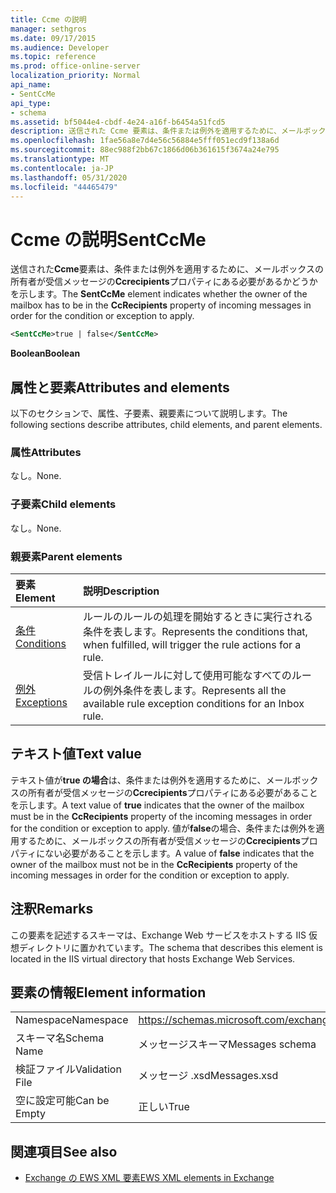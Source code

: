 ```yaml
---
title: Ccme の説明
manager: sethgros
ms.date: 09/17/2015
ms.audience: Developer
ms.topic: reference
ms.prod: office-online-server
localization_priority: Normal
api_name:
- SentCcMe
api_type:
- schema
ms.assetid: bf5044e4-cbdf-4e24-a16f-b6454a51fcd5
description: 送信された Ccme 要素は、条件または例外を適用するために、メールボックスの所有者が受信メッセージの CcRecipients プロパティにある必要があるかどうかを示します。
ms.openlocfilehash: 1fae56a8e7d4e56c56884e5fff051ecd9f138a6d
ms.sourcegitcommit: 88ec988f2bb67c1866d06b361615f3674a24e795
ms.translationtype: MT
ms.contentlocale: ja-JP
ms.lasthandoff: 05/31/2020
ms.locfileid: "44465479"
---
```

# <a name="sentccme"></a><span data-ttu-id="4e9da-103">Ccme の説明</span><span class="sxs-lookup"><span data-stu-id="4e9da-103">SentCcMe</span></span>

<span data-ttu-id="4e9da-104">送信された**Ccme**要素は、条件または例外を適用するために、メールボックスの所有者が受信メッセージの**Ccrecipients**プロパティにある必要があるかどうかを示します。</span><span class="sxs-lookup"><span data-stu-id="4e9da-104">The **SentCcMe** element indicates whether the owner of the mailbox has to be in the **CcRecipients** property of incoming messages in order for the condition or exception to apply.</span></span> 
  
```XML
<SentCcMe>true | false</SentCcMe>
```

 <span data-ttu-id="4e9da-105">**Boolean**</span><span class="sxs-lookup"><span data-stu-id="4e9da-105">**Boolean**</span></span>
## <a name="attributes-and-elements"></a><span data-ttu-id="4e9da-106">属性と要素</span><span class="sxs-lookup"><span data-stu-id="4e9da-106">Attributes and elements</span></span>

<span data-ttu-id="4e9da-107">以下のセクションで、属性、子要素、親要素について説明します。</span><span class="sxs-lookup"><span data-stu-id="4e9da-107">The following sections describe attributes, child elements, and parent elements.</span></span>
  
### <a name="attributes"></a><span data-ttu-id="4e9da-108">属性</span><span class="sxs-lookup"><span data-stu-id="4e9da-108">Attributes</span></span>

<span data-ttu-id="4e9da-109">なし。</span><span class="sxs-lookup"><span data-stu-id="4e9da-109">None.</span></span>
  
### <a name="child-elements"></a><span data-ttu-id="4e9da-110">子要素</span><span class="sxs-lookup"><span data-stu-id="4e9da-110">Child elements</span></span>

<span data-ttu-id="4e9da-111">なし。</span><span class="sxs-lookup"><span data-stu-id="4e9da-111">None.</span></span>
  
### <a name="parent-elements"></a><span data-ttu-id="4e9da-112">親要素</span><span class="sxs-lookup"><span data-stu-id="4e9da-112">Parent elements</span></span>

|<span data-ttu-id="4e9da-113">**要素**</span><span class="sxs-lookup"><span data-stu-id="4e9da-113">**Element**</span></span>|<span data-ttu-id="4e9da-114">**説明**</span><span class="sxs-lookup"><span data-stu-id="4e9da-114">**Description**</span></span>|
|:-----|:-----|
|[<span data-ttu-id="4e9da-115">条件</span><span class="sxs-lookup"><span data-stu-id="4e9da-115">Conditions</span></span>](conditions.md) <br/> |<span data-ttu-id="4e9da-116">ルールのルールの処理を開始するときに実行される条件を表します。</span><span class="sxs-lookup"><span data-stu-id="4e9da-116">Represents the conditions that, when fulfilled, will trigger the rule actions for a rule.</span></span>  <br/> |
|[<span data-ttu-id="4e9da-117">例外</span><span class="sxs-lookup"><span data-stu-id="4e9da-117">Exceptions</span></span>](exceptions.md) <br/> |<span data-ttu-id="4e9da-118">受信トレイルールに対して使用可能なすべてのルールの例外条件を表します。</span><span class="sxs-lookup"><span data-stu-id="4e9da-118">Represents all the available rule exception conditions for an Inbox rule.</span></span>  <br/> |
   
## <a name="text-value"></a><span data-ttu-id="4e9da-119">テキスト値</span><span class="sxs-lookup"><span data-stu-id="4e9da-119">Text value</span></span>

<span data-ttu-id="4e9da-120">テキスト値が**true の場合**は、条件または例外を適用するために、メールボックスの所有者が受信メッセージの**Ccrecipients**プロパティにある必要があることを示します。</span><span class="sxs-lookup"><span data-stu-id="4e9da-120">A text value of **true** indicates that the owner of the mailbox must be in the **CcRecipients** property of the incoming messages in order for the condition or exception to apply.</span></span> <span data-ttu-id="4e9da-121">値が**false**の場合、条件または例外を適用するために、メールボックスの所有者が受信メッセージの**Ccrecipients**プロパティにない必要があることを示します。</span><span class="sxs-lookup"><span data-stu-id="4e9da-121">A value of **false** indicates that the owner of the mailbox must not be in the **CcRecipients** property of the incoming messages in order for the condition or exception to apply.</span></span> 
  
## <a name="remarks"></a><span data-ttu-id="4e9da-122">注釈</span><span class="sxs-lookup"><span data-stu-id="4e9da-122">Remarks</span></span>

<span data-ttu-id="4e9da-123">この要素を記述するスキーマは、Exchange Web サービスをホストする IIS 仮想ディレクトリに置かれています。</span><span class="sxs-lookup"><span data-stu-id="4e9da-123">The schema that describes this element is located in the IIS virtual directory that hosts Exchange Web Services.</span></span>
  
## <a name="element-information"></a><span data-ttu-id="4e9da-124">要素の情報</span><span class="sxs-lookup"><span data-stu-id="4e9da-124">Element information</span></span>

|||
|:-----|:-----|
|<span data-ttu-id="4e9da-125">Namespace</span><span class="sxs-lookup"><span data-stu-id="4e9da-125">Namespace</span></span>  <br/> |https://schemas.microsoft.com/exchange/services/2006/messages  <br/> |
|<span data-ttu-id="4e9da-126">スキーマ名</span><span class="sxs-lookup"><span data-stu-id="4e9da-126">Schema Name</span></span>  <br/> |<span data-ttu-id="4e9da-127">メッセージスキーマ</span><span class="sxs-lookup"><span data-stu-id="4e9da-127">Messages schema</span></span>  <br/> |
|<span data-ttu-id="4e9da-128">検証ファイル</span><span class="sxs-lookup"><span data-stu-id="4e9da-128">Validation File</span></span>  <br/> |<span data-ttu-id="4e9da-129">メッセージ .xsd</span><span class="sxs-lookup"><span data-stu-id="4e9da-129">Messages.xsd</span></span>  <br/> |
|<span data-ttu-id="4e9da-130">空に設定可能</span><span class="sxs-lookup"><span data-stu-id="4e9da-130">Can be Empty</span></span>  <br/> |<span data-ttu-id="4e9da-131">正しい</span><span class="sxs-lookup"><span data-stu-id="4e9da-131">True</span></span>  <br/> |
   
## <a name="see-also"></a><span data-ttu-id="4e9da-132">関連項目</span><span class="sxs-lookup"><span data-stu-id="4e9da-132">See also</span></span>



- [<span data-ttu-id="4e9da-133">Exchange の EWS XML 要素</span><span class="sxs-lookup"><span data-stu-id="4e9da-133">EWS XML elements in Exchange</span></span>](ews-xml-elements-in-exchange.md)

